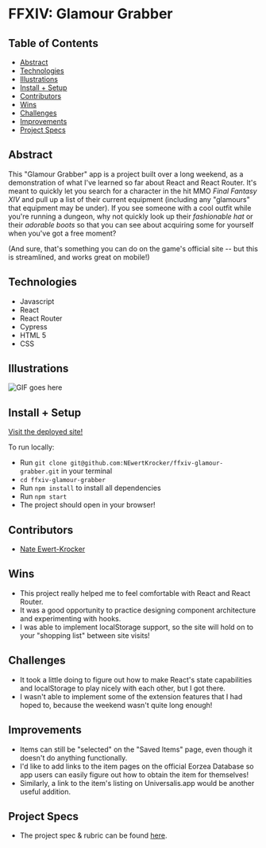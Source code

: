 # FFXIV: Glamour Grabber

## Table of Contents
  - [Abstract](#abstract)
  - [Technologies](#technologies)
  - [Illustrations](#illustrations)
  - [Install + Setup](#install-+-setup)
  - [Contributors](#contributors)
  - [Wins](#wins)
  - [Challenges](#challenges)
  - [Improvements](#improvements)
  - [Project Specs](#project-specs)

## Abstract

This "Glamour Grabber" app is a project built over a long weekend, as a demonstration of what I've learned so far about React and React Router. It's meant to quickly let you search for a character in the hit MMO *Final Fantasy XIV* and pull up a list of their current equipment (including any "glamours" that equipment may be under). If you see someone with a cool outfit while you're running a dungeon, why not quickly look up their *fashionable hat* or their *adorable boots* so that you can see about acquiring some for yourself when you've got a free moment?

(And sure, that's something you can do on the game's official site -- but this is streamlined, and works great on mobile!)

## Technologies
  - Javascript
  - React
  - React Router
  - Cypress
  - HTML 5
  - CSS

## Illustrations

![GIF goes here](ffxiv-gg.gif)

## Install + Setup

[Visit the deployed site!](http://newertkrocker.github.io/ffxiv-glamour-grabber)

To run locally:

- Run `git clone git@github.com:NEwertKrocker/ffxiv-glamour-grabber.git` in your terminal
- `cd ffxiv-glamour-grabber`
- Run `npm install` to install all dependencies
- Run `npm start`
- The project should open in your browser!

## Contributors
  - [Nate Ewert-Krocker](https://github.com/NEwertKrocker)

## Wins
  - This project really helped me to feel comfortable with React and React Router.
  - It was a good opportunity to practice designing component architecture and experimenting with hooks.
  - I was able to implement localStorage support, so the site will hold on to your "shopping list" between site visits!

## Challenges
  - It took a little doing to figure out how to make React's state capabilities and localStorage to play nicely with each other, but I got there.
  - I wasn't able to implement some of the extension features that I had hoped to, because the weekend wasn't quite long enough!

## Improvements
  - Items can still be "selected" on the "Saved Items" page, even though it doesn't do anything functionally.
  - I'd like to add links to the item pages on the official Eorzea Database so app users can easily figure out how to obtain the item for themselves!
  - Similarly, a link to the item's listing on Universalis.app would be another useful addition.

## Project Specs
  - The project spec & rubric can be found [here](https://frontend.turing.edu/projects/module-3/showcase.html).
